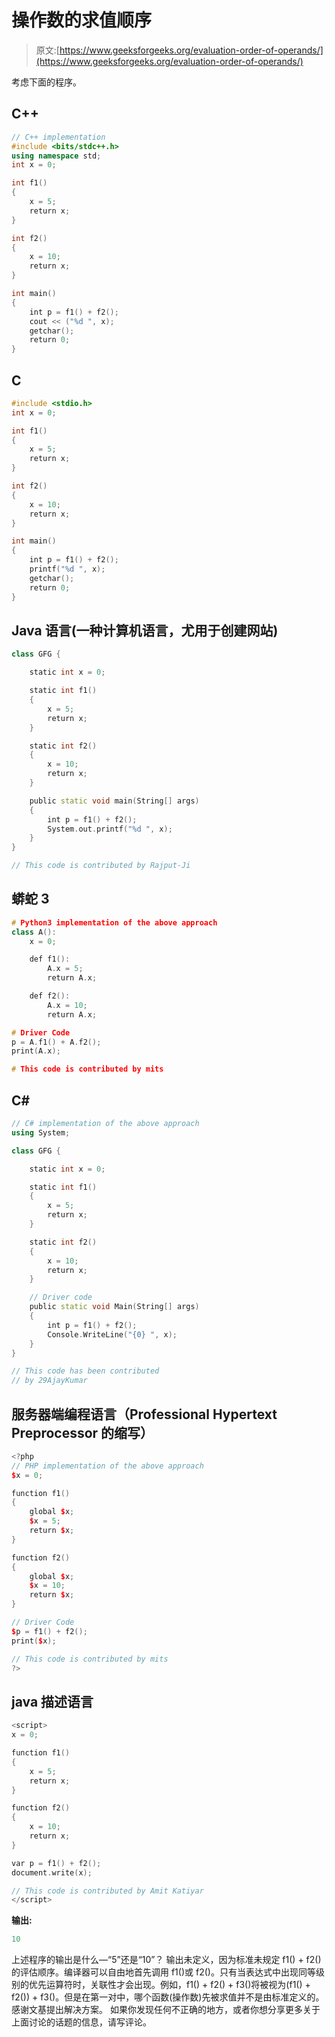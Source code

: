 # 操作数的求值顺序

> 原文:[https://www.geeksforgeeks.org/evaluation-order-of-operands/](https://www.geeksforgeeks.org/evaluation-order-of-operands/)

考虑下面的程序。

## C++

```cpp
// C++ implementation
#include <bits/stdc++.h>
using namespace std;
int x = 0;

int f1()
{
    x = 5;
    return x;
}

int f2()
{
    x = 10;
    return x;
}

int main()
{
    int p = f1() + f2();
    cout << ("%d ", x);
    getchar();
    return 0;
}
```

## C

```cpp
#include <stdio.h>
int x = 0;

int f1()
{
    x = 5;
    return x;
}

int f2()
{
    x = 10;
    return x;
}

int main()
{
    int p = f1() + f2();
    printf("%d ", x);
    getchar();
    return 0;
}
```

## Java 语言(一种计算机语言，尤用于创建网站)

```cpp
class GFG {

    static int x = 0;

    static int f1()
    {
        x = 5;
        return x;
    }

    static int f2()
    {
        x = 10;
        return x;
    }

    public static void main(String[] args)
    {
        int p = f1() + f2();
        System.out.printf("%d ", x);
    }
}

// This code is contributed by Rajput-Ji
```

## 蟒蛇 3

```cpp
# Python3 implementation of the above approach
class A():
    x = 0;

    def f1():
        A.x = 5;
        return A.x;

    def f2():
        A.x = 10;
        return A.x;

# Driver Code
p = A.f1() + A.f2();
print(A.x);

# This code is contributed by mits
```

## C#

```cpp
// C# implementation of the above approach
using System;

class GFG {

    static int x = 0;

    static int f1()
    {
        x = 5;
        return x;
    }

    static int f2()
    {
        x = 10;
        return x;
    }

    // Driver code
    public static void Main(String[] args)
    {
        int p = f1() + f2();
        Console.WriteLine("{0} ", x);
    }
}

// This code has been contributed
// by 29AjayKumar
```

## 服务器端编程语言（Professional Hypertext Preprocessor 的缩写）

```cpp
<?php
// PHP implementation of the above approach
$x = 0;

function f1()
{
    global $x;
    $x = 5;
    return $x;
}

function f2()
{
    global $x;
    $x = 10;
    return $x;
}

// Driver Code
$p = f1() + f2();
print($x);

// This code is contributed by mits
?>
```

## java 描述语言

```cpp
<script>
x = 0;

function f1()
{
    x = 5;
    return x;
}

function f2()
{
    x = 10;
    return x;
}

var p = f1() + f2();
document.write(x);

// This code is contributed by Amit Katiyar
</script>
```

**输出:**

```cpp
10
```

上述程序的输出是什么—“5”还是“10”？
输出未定义，因为标准未规定 f1() + f2()的评估顺序。编译器可以自由地首先调用 f1()或 f2()。只有当表达式中出现同等级别的优先运算符时，关联性才会出现。例如，f1() + f2() + f3()将被视为(f1() + f2()) + f3()。但是在第一对中，哪个函数(操作数)先被求值并不是由标准定义的。
感谢文基提出解决方案。
如果你发现任何不正确的地方，或者你想分享更多关于上面讨论的话题的信息，请写评论。